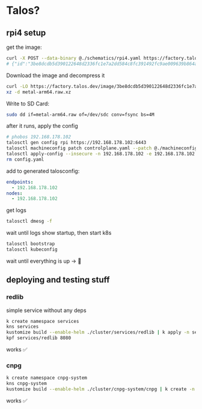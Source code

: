 # Talos?

## rpi4 setup

get the image:

```sh
curl -X POST --data-binary @./schematics/rpi4.yaml https://factory.talos.dev/schematics
# {"id":"3be8dcdb5d390122648d2336fc1e7a2dd584c8fc391492fc9ae009639b864a06"}
```

Download the image and decompress it

```sh
curl -LO https://factory.talos.dev/image/3be8dcdb5d390122648d2336fc1e7a2dd584c8fc391492fc9ae009639b864a06/v1.10.0/metal-arm64.raw.xz
xz -d metal-arm64.raw.xz
```

Write to SD Card:

```sh
sudo dd if=metal-arm64.raw of=/dev/sdc conv=fsync bs=4M
```

after it runs, apply the config

```sh
# phobos 192.168.178.102
talosctl gen config rpi https://192.168.178.102:6443
talosctl machineconfig patch controlplane.yaml --patch @./machineconfigs/rpi.yaml -o config.yaml
talosctl apply-config --insecure -n 192.168.178.102 -e 192.168.178.102 --file config.yaml
rm config.yaml
```

add to generated talosconfig:

```yaml
endpoints:
  - 192.168.178.102
nodes:
  - 192.168.178.102
```

get logs

```sh
talosctl dmesg -f
```

wait until logs show startup, then start k8s

```sh
talosctl bootstrap
talosctl kubeconfig
```

wait until everything is up → 🎉

## deploying and testing stuff

### redlib

simple service without any deps

```sh
k create namespace services
kns services
kustomize build --enable-helm ./cluster/services/redlib | k apply -n services -f -
kpf services/redlib 8080
```

works ✅

### cnpg

```sh
k create namespace cnpg-system
kns cnpg-system
kustomize build --enable-helm ./cluster/cnpg-system/cnpg | k create -n cnpg-system -f -
```

works ✅
